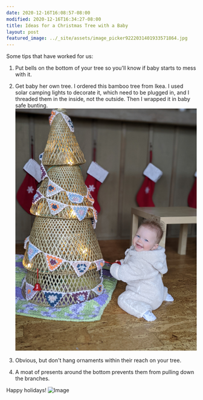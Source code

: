 ```yaml
---
date: 2020-12-16T16:08:57-08:00
modified: 2020-12-16T16:34:27-08:00
title: Ideas for a Christmas Tree with a Baby
layout: post
featured_image: ../_site/assets/image_picker9222031401933571864.jpg
---
```


Some tips that have worked for us:

1. Put bells on the bottom of your tree so you'll know if baby starts to mess with it.

2. Get baby her own tree.
I ordered this bamboo tree from Ikea. I used solar camping lights to decorate it, which need to be plugged in, and I threaded them in the inside, not the outside. Then I wrapped it in baby safe bunting.
![Image](/assets/romy_with_tree.jpg)



3. Obvious, but don't hang ornaments within their reach on your tree.

4. A moat of presents around the bottom prevents them from pulling down the branches.


Happy holidays!
![Image](/assets/romy_under_tree.jpg)
